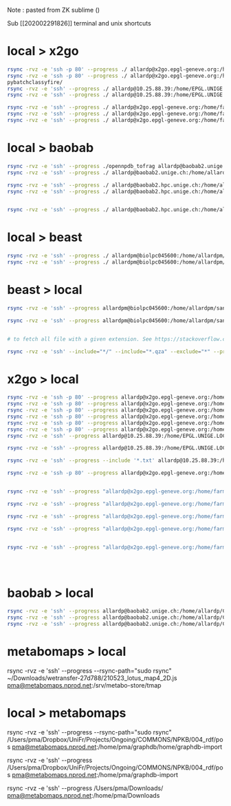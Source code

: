 
Note : pasted from ZK sublime ()

Sub [[202002291826]] terminal and unix shortcuts


# local > x2go 

```bash
rsync -rvz -e 'ssh -p 80' --progress ./ allardp@x2go.epgl-geneve.org:/home/EPGL.UNIGE.LOCAL/allardp/pybatchclassyfire/
rsync -rvz -e 'ssh -p 80' --progress ./ allardp@x2go.epgl-geneve.org:/home/EPGL.UNIGE.LOCAL/allardp/
pybatchclassyfire/
rsync -rvz -e 'ssh' --progress ./ allardp@10.25.88.39:/home/EPGL.UNIGE.LOCAL/allardp/
rsync -rvz -e 'ssh' --progress ./ allardp@10.25.88.39:/home/EPGL.UNIGE.LOCAL/allardp/opennaturalproductsdb/data/interim/tables/3_curated/

rsync -rvz -e 'ssh' --progress ./ allardp@x2go.epgl-geneve.org:/home/farma.unige.ch/allardp/Desktop/FARMAnetwork/RECHERCHE/COMMON\ FASIE-FATHO/PMA/Ubuntu_VM_img/ISDB_DNP/results
rsync -rvz -e 'ssh' --progress ./ allardp@x2go.epgl-geneve.org:/home/farma.unige.ch/allardp/Desktop/FARMAnetwork/RECHERCHE/COMMON\ FASIE-FATHO/PF_project
rsync -rvz -e 'ssh' --progress ./ allardp@x2go.epgl-geneve.org:/home/farma.unige.ch/allardp/is_fragmentation/lotus_data
```

# local > baobab

```bash
rsync -rvz -e 'ssh' --progress ./opennpdb_tofrag allardp@baobab2.unige.ch:/home/allardp/data_to_frag/opennpdb/
rsync -rvz -e 'ssh' --progress ./ allardp@baobab2.unige.ch:/home/allardp/bash_files/opennpdb_bash

rsync -rvz -e 'ssh' --progress ./ allardp@baobab2.hpc.unige.ch:/home/allardp/bash_files/lotus_bash
rsync -rvz -e 'ssh' --progress ./ allardp@baobab2.hpc.unige.ch:/home/allardp/data_to_frag/lotus/


rsync -rvz -e 'ssh' --progress ./ allardp@baobab2.hpc.unige.ch:/home/allardp/is_fragmentation/lotus_data/

```

# local > beast

```bash
rsync -rvz -e 'ssh' --progress ./ allardpm@biolpc045600:/home/allardpm/data_to_frag/opennpdb/
rsync -rvz -e 'ssh' --progress ./ allardpm@biolpc045600:/home/allardpm/cfm/bash_files
```



# beast > local

```bash
rsync -rvz -e 'ssh' --progress allardpm@biolpc045600:/home/allardpm/sandbox/GNPS_output_Qemistree_set/*.qza ./ 

rsync -rvz -e 'ssh' --progress allardpm@biolpc045600:/home/allardpm/sandbox/GNPS_output_Qemistree_set/*.qza ./ 


# to fetch all file with a given extension. See https://stackoverflow.com/a/11111793 for details

rsync -rvz -e 'ssh' --include="*/" --include="*.qza" --exclude="*" --progress allardpm@biolpc045600:/home/allardpm/sandbox/GNPS_output_Qemistree_set/ ./
```


# x2go > local 

```bash
rsync -rvz -e 'ssh -p 80' --progress allardp@x2go.epgl-geneve.org:/home/EPGL.UNIGE.LOCAL/allardp/is_fragmentation/coconut_data/coconut_ISDB_pos.mgf /Users/pma/Dropbox/People/Swap_MS/ISDB_Coconut
rsync -rvz -e 'ssh -p 80' --progress allardp@x2go.epgl-geneve.org:/home/EPGL.UNIGE.LOCAL/allardp/opennaturalproductsdb/1_databases/PLANTCYC/2_chemo/2_rdkit/PLANTCYC_chemo_rdkit_new_pm.tsv ./
rsync -rvz -e 'ssh -p 80' --progress allardp@x2go.epgl-geneve.org:/home/EPGL.UNIGE.LOCAL/allardp/opennaturalproductsdb/1_databases/PLANTCYC/2_chemo/2_rdkit/PLANTCYC_chemo_rdkit_sanitized_pm.tsv ./
rsync -rvz -e 'ssh -p 80' --progress allardp@x2go.epgl-geneve.org:/home/EPGL.UNIGE.LOCAL/allardp/opennaturalproductsdb/outputs/tables/3_curated/curated_tablesampled1000.tsv ./
rsync -rvz -e 'ssh -p 80' --progress allardp@x2go.epgl-geneve.org:/home/EPGL.UNIGE.LOCAL/allardp/opennaturalproductsdb/outputs/tables/3_curated/curatedTable5000_shuffled_headed ./
rsync -rvz -e 'ssh -p 80' --progress allardp@x2go.epgl-geneve.org:/home/EPGL.UNIGE.LOCAL/allardp/qiime2_cscs_explo_remote/pfabre/cscs_PCoA.qzv ./
rsync -rvz -e 'ssh' --progress allardp@10.25.88.39:/home/EPGL.UNIGE.LOCAL/allardp/opennaturalproductsdb/data/interim/tables/1_translated/structure/unique.tsv ./

rsync -rvz -e 'ssh' --progress allardp@10.25.88.39:/home/EPGL.UNIGE.LOCAL/allardp/opennaturalproductsdb/data/interim/tables_min/3_curated/smiles.gz ./

rsync -rvz -e 'ssh' --progress --include '*.txt' allardp@10.25.88.39:/home/EPGL.UNIGE.LOCAL/allardp/opennaturalproductsdb/data/interim/tables/3_curated/ ./

rsync -rvz -e 'ssh -p 80' --progress allardp@x2go.epgl-geneve.org:/home/EPGL.UNIGE.LOCAL/allardp/Desktop/FARMAnetwork/RECHERCHE/COMMON\ FASIE-FATHO/Workshop_Material/Data_annotation_Workshop_2019/190225_FullDNP_prot_deprot.csv ./


rsync -rvz -e 'ssh' --progress "allardp@x2go.epgl-geneve.org:/home/farma.unige.ch/allardp/Desktop/FARMAnetwork/RECHERCHE/COMMON\ FASIE-FATHO/PMA/Ubuntu_VM_img/ISDB_DNP/results/fbmn_lena_metabo_results_DNP_top50.out" ./ 

rsync -rvz -e 'ssh' --progress "allardp@x2go.epgl-geneve.org:/home/farma.unige.ch/allardp/lotusProcessor/data/interim/tables/4_analysed/platinum.tsv.gz" ./ 

rsync -rvz -e 'ssh' --progress "allardp@x2go.epgl-geneve.org:/home/farma.unige.ch/allardp/lotusProcessor/data/processed/lotus.sqlite" ./ 

rsync -rvz -e 'ssh' --progress "allardp@x2go.epgl-geneve.org:/home/farma.unige.ch/allardp/Documents/Toy_Dataset_MN/GNPS_output_Toy_Dataset_MN/cscs_PCoA.qzv" ./ 


rsync -rvz -e 'ssh' --progress "allardp@x2go.epgl-geneve.org:/home/farma.unige.ch/allardp/Documents/PF_GNP3/GNPS_output_PF_GNP3/feature_table_for_biom.tsv" ./ 





```


# baobab > local 

```bash
rsync -rvz -e 'ssh' --progress allardp@baobab2.unige.ch:/home/allardp/CFM_results/npatlas ./results
rsync -rvz -e 'ssh' --progress allardp@baobab2.unige.ch:/home/allardp/CFM_results/npatlas ./results
rsync -rvz -e 'ssh' --progress allardp@baobab2.unige.ch:/home/allardp/CFM_results/coconut ./ --apend
```

# metabomaps > local 



rsync -rvz -e 'ssh' --progress --rsync-path="sudo rsync" ~/Downloads/wetransfer-27d788/210523_lotus_map4_2D.js pma@metabomaps.nprod.net:/srv/metabo-store/tmap


# local > metabomaps

rsync -rvz -e 'ssh' --progress --rsync-path="sudo rsync" /Users/pma/Dropbox/UniFr/Projects/Ongoing/COMMONS/NPKB/004_rdf/pos pma@metabomaps.nprod.net:/home/pma/graphdb/home/graphdb-import

rsync -rvz -e 'ssh' --progress /Users/pma/Dropbox/UniFr/Projects/Ongoing/COMMONS/NPKB/004_rdf/pos pma@metabomaps.nprod.net:/home/pma/graphdb-import

rsync -rvz -e 'ssh' --progress /Users/pma/Downloads/ pma@metabomaps.nprod.net:/home/pma/Downloads
